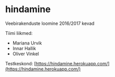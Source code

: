 # hindamine
Veebirakenduste loomine 2016/2017 kevad

Tiimi liikmed:
* Mariana Urvik
* Innar Hallik
* Oliver Vinkel

Testkeskond: [https://hindamine.herokuapp.com/](https://hindamine.herokuapp.com/)
